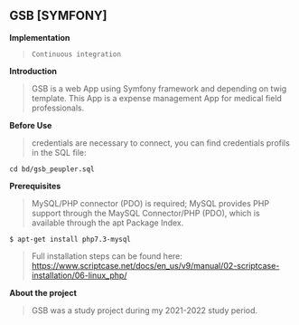 ## GSB [SYMFONY]


**Implementation**

> `Continuous integration`

**Introduction**

>GSB is a web App using Symfony framework and depending on twig template. This App is a expense management App for medical field professionals.

**Before Use**

>credentials are necessary to connect, you can find credentials profils in the SQL file:
```Shell
cd bd/gsb_peupler.sql
```

**Prerequisites**

>MySQL/PHP connector (PDO) is required; MySQL provides PHP support through the MaySQL Connector/PHP (PDO), which is available through the apt Package Index.
```Shell
$ apt-get install php7.3-mysql
```

>Full installation steps can be found here: https://www.scriptcase.net/docs/en_us/v9/manual/02-scriptcase-installation/06-linux_php/

**About the project**

>GSB was a study project during my 2021-2022 study period.
